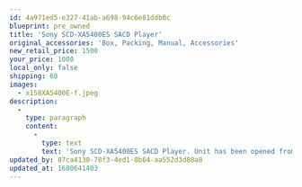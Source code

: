 ```yaml
---
id: 4a971ed5-e327-41ab-a698-94c6e81ddb0c
blueprint: pre_owned
title: 'Sony SCD-XA5400ES SACD Player'
original_accessories: 'Box, Packing, Manual, Accessories'
new_retail_price: 1500
your_price: 1000
local_only: false
shipping: 60
images:
  - x158XA5400E-f.jpeg
description:
  -
    type: paragraph
    content:
      -
        type: text
        text: 'Sony SCD-XA5400ES SACD Player. Unit has been opened from packaging, but never used and still has plastic covering on faceplate and drawer. Unit sold as new for $1,500.00. This is a rare find and a great player for the last stop on the spinning disc train. '
updated_by: 87ca4130-78f3-4ed1-8b64-aa552d3d08a8
updated_at: 1680641403
---
```


